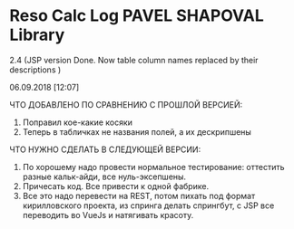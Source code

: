 # Reso Calc Log PAVEL SHAPOVAL Library

2.4 (JSP version Done. Now table column names replaced by their descriptions )

06.09.2018 [12:07]


ЧТО ДОБАВЛЕНО ПО СРАВНЕНИЮ С ПРОШЛОЙ ВЕРСИЕЙ:

1. Поправил кое-какие косяки
2. Теперь в табличках не названия полей, а их дескрипшены


ЧТО НУЖНО СДЕЛАТЬ В СЛЕДУЮЩЕЙ ВЕРСИИ:

1. По хорошему надо провести нормальное тестирование: оттестить разные кальк-айди, все нуль-эксепшены.
2. Причесать код. Все привести к одной фабрике.
3. Все это надо перевести на REST, потом пихать под формат кирилловского проекта, из спринга делать спрингбут, с JSP все переводить во VueJs  и натягивать красоту.


